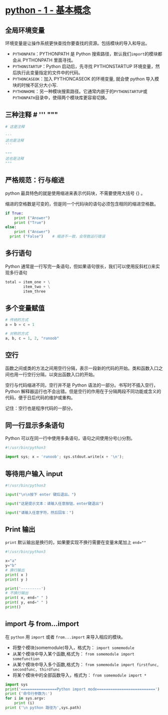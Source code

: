 # [python - 1 - 基本概念](https://www.runoob.com/python3/python3-basic-syntax.html)

## 全局环境变量

环境变量是让操作系统更快查找你要查找的资源。包括模块的导入和导出。

- `PYTHONPATH`：PYTHONPATH 是 Python 搜索路径，默认我们`import`的模块都会从 PYTHONPATH 里面寻找。
- `PYTHONSTARTUP`：Python 启动后，先寻找 PYTHONSTARTUP 环境变量，然后执行此变量指定的文件中的代码。
- `PYTHONCASEOK`：加入 PYTHONCASEOK 的环境变量, 就会使 python 导入模块的时候不区分大小写.
- `PYTHONHOME`：另一种模块搜索路径。它通常内嵌于的`PYTHONSTARTUP`或`PYTHONPATH`目录中，使得两个模块库更容易切换。

## 三种注释 # ''' """

```python
# 这是注释

'''
这也是注释
'''

"""
这也是注释
"""
```

## 严格规范：行与缩进

python 最具特色的就是使用缩进来表示代码块，不需要使用大括号 {} 。

缩进的空格数是可变的，但是同一个代码块的语句必须包含相同的缩进空格数。

```python
if True:
    print ("Answer")
    print ("True")
else:
    print ("Answer")
  print ("False")    # 缩进不一致，会导致运行错误
```

## 多行语句

Python 通常是一行写完一条语句，但如果语句很长，我们可以使用反斜杠(\)来实现多行语句

```python
total = item_one + \
        item_two + \
        item_three
```

## 多个变量赋值

```python
# 传统的方式
a = b = c = 1

# 对称的方式
a, b, c = 1, 2, "runoob"
```

## 空行

函数之间或类的方法之间用空行分隔，表示一段新的代码的开始。类和函数入口之间也用一行空行分隔，以突出函数入口的开始。

空行与代码缩进不同，空行并不是 Python 语法的一部分。书写时不插入空行，Python 解释器运行也不会出错。但是空行的作用在于分隔两段不同功能或含义的代码，便于日后代码的维护或重构。

记住：空行也是程序代码的一部分。

## 同一行显示多条语句

Python 可以在同一行中使用多条语句，语句之间使用分号(;)分割。

```python
#!/usr/bin/python3

import sys; x = 'runoob'; sys.stdout.write(x + '\n');
```

## 等待用户输入 input

```python
#!/usr/bin/python3

input("\n\n按下 enter 键后退出。")

input("这是提示文本：请输入任意按钮，enter键退出")

input("请输入任意字符，然后回车：")
```

## Print 输出

`print` 默认输出是换行的，如果要实现不换行需要在变量末尾加上 `end=""`

```python
#!/usr/bin/python3

x="a"
y="b"
# 换行输出
print( x )
print( y )

print('---------')
# 不换行输出
print( x, end=" " )
print( y, end=" " )
print()
```

## import 与 from...import

在 `python` 用 `import` 或者 `from...import` 来导入相应的模块。

- 将整个模块(somemodule)导入，格式为： `import somemodule`
- 从某个模块中导入某个函数,格式为： `from somemodule import somefunction`
- 从某个模块中导入多个函数,格式为： `from somemodule import firstfunc, secondfunc, thirdfunc`
- 将某个模块中的全部函数导入，格式为： `from somemodule import *`

```python
import sys
print('================Python import mode==========================')
print ('命令行参数为:')
for i in sys.argv:
    print (i)
print ('\n python 路径为',sys.path)
```
